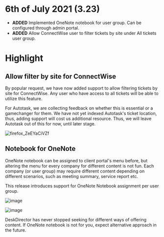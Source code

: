 # 6th of July 2021 (3.23)
- **ADDED** Implemented OneNote notebook for user group. Can be configured through admin portal.
- **ADDED** Allow ConnectWise user to filter tickets by site under All tickets user group.

# Highlight

## Allow filter by site for ConnectWise
By popular request, we have now added support to allow filtering tickets by site for ConnectWise. Any user who have access to all tickets will be able to utilize this feature.

For Autotask, we are collecting feedback on whether this is essential or a gamechanger for them. We have not yet indexed Autotask's ticket location, thus, adding support will cost us additional resource. Thus, we will leave Autotask out of this for now, until later stage.

![firefox_ZeEYaCiVZf](https://user-images.githubusercontent.com/1712143/124674766-77106a00-df0f-11eb-82f7-c5a9926735dd.png)

## Notebook for OneNote
OneNote notebook can be assigned to client portal's menu before, but altering the menu for every company for different content is not fun. Each company (or user group) may require different content depending on different scenarios, such as meeting summary, service report etc. 

This release introduces support for OneNote Notebook assignment per user group.

![image](https://user-images.githubusercontent.com/1712143/124675217-614f7480-df10-11eb-9160-9aff6e3f20a8.png)

![image](https://user-images.githubusercontent.com/1712143/124675238-6c0a0980-df10-11eb-9031-32e39460d411.png)

DeskDirector has never stopped seeking for different ways of offering content. If OneNote notebook is not for you, expect alternative approach in the future.


